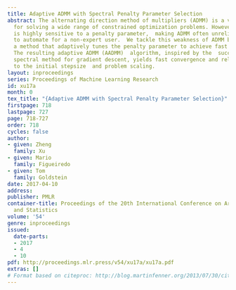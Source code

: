 ```yaml
---
title: Adaptive ADMM with Spectral Penalty Parameter Selection
abstract: The alternating direction method of multipliers (ADMM) is a versatile tool
  for solving a wide range of constrained optimization problems. However, its performance
  is highly sensitive to a penalty parameter,  making ADMM often unreliable and hard
  to automate for a non-expert user.  We tackle this weakness of ADMM by proposing
  a method that adaptively tunes the penalty parameter to achieve fast convergence.
  The resulting adaptive ADMM (AADMM)  algorithm, inspired by the  successful Barzilai-Borwein
  spectral method for gradient descent, yields fast convergence and relative insensitivity
  to the initial stepsize  and problem scaling.
layout: inproceedings
series: Proceedings of Machine Learning Research
id: xu17a
month: 0
tex_title: "{Adaptive ADMM with Spectral Penalty Parameter Selection}"
firstpage: 718
lastpage: 727
page: 718-727
order: 718
cycles: false
author:
- given: Zheng
  family: Xu
- given: Mario
  family: Figueiredo
- given: Tom
  family: Goldstein
date: 2017-04-10
address: 
publisher: PMLR
container-title: Proceedings of the 20th International Conference on Artificial Intelligence
  and Statistics
volume: '54'
genre: inproceedings
issued:
  date-parts:
  - 2017
  - 4
  - 10
pdf: http://proceedings.mlr.press/v54/xu17a/xu17a.pdf
extras: []
# Format based on citeproc: http://blog.martinfenner.org/2013/07/30/citeproc-yaml-for-bibliographies/
---
```


